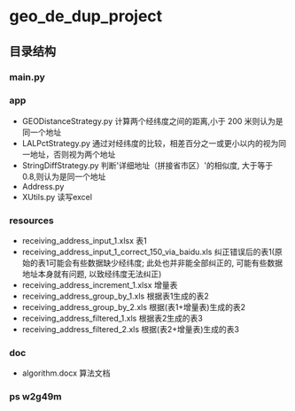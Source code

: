# geo_de_dup_project

## 目录结构
### main.py
### app
* GEODistanceStrategy.py 计算两个经纬度之间的距离,小于 200 米则认为是同一个地址
* LALPctStrategy.py 通过对经纬度的比较，相差百分之一或更小以内的视为同一地址，否则视为两个地址
* StringDiffStrategy.py 判断'详细地址（拼接省市区）'的相似度, 大于等于 0.8,则认为是同一个地址
* Address.py
* XUtils.py 
读写excel
### resources
* receiving_address_input_1.xlsx 表1
* receiving_address_input_1_correct_150_via_baidu.xls 纠正错误后的表1(原始的表1可能会有些数据缺少经纬度; 此处也并非能全部纠正的, 可能有些数据地址本身就有问题, 以致经纬度无法纠正)
* receiving_address_increment_1.xlsx 增量表
* receiving_address_group_by_1.xls 根据表1生成的表2
* receiving_address_group_by_2.xls 根据(表1+增量表)生成的表2
* receiving_address_filtered_1.xls 根据表2生成的表3
* receiving_address_filtered_2.xls 根据(表2+增量表)生成的表3
### doc
* algorithm.docx 
算法文档

### ps w2g49m
